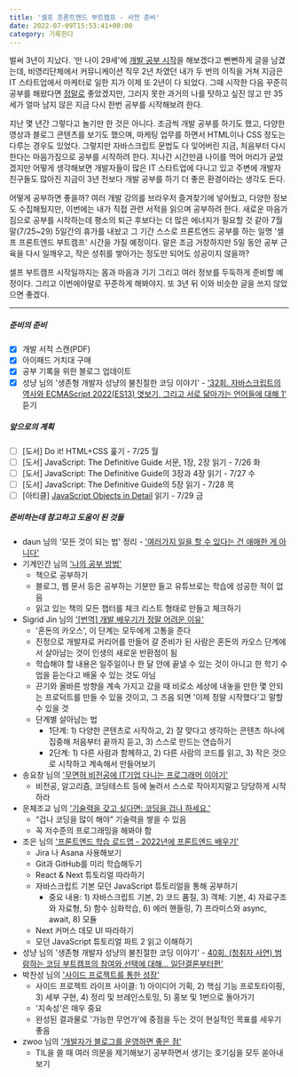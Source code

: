 ```yaml
---
title: '셀프 프론트엔드 부트캠프 - 사전 준비'
date: 2022-07-09T15:53:41+00:00
category: 기록한다
---
```


벌써 3년이 지났다. '만 나이 29세'에 [개발 공부 시작](https://blog.dowha.kim/document/start-of-studying-web-development/)을 해보겠다고 뻔뻔하게 글을 남겼는데, 비영리단체에서 커뮤니케이션 직무 2년 차였던 내가 두 번의 이직을 거쳐 지금은 IT 스타트업에서 마케터로 일한 지가 이제 또 2년이 다 되었다. 그때 시작한 다음 꾸준히 공부를 해왔다면 <u>정말로</u> 좋았겠지만, 그러지 못한 과거의 나를 탓하고 싶진 않고 만 35세가 얼마 남지 않은 지금 다시 한번 공부를 시작해보려 한다. 

지난 몇 년간 그렇다고 놀기만 한 것은 아니다. 조금씩 개발 공부를 하기도 했고, 다양한 영상과 블로그 콘텐츠를 보기도 했으며, 마케팅 업무를 하면서 HTML이나 CSS 정도는 다루는 경우도 있었다. 그렇지만 자바스크립트 문법도 다 잊어버린 지금, 처음부터 다시 한다는 마음가짐으로 공부를 시작하려 한다. 지나간 시간만큼 나이를 먹어 머리가 굳었겠지만 어떻게 생각해보면 개발자들이 많은 IT 스타트업에 다니고 있고 주변에 개발자 친구들도 많아진 지금이 3년 전보다 개발 공부를 하기 더 좋은 환경이라는 생각도 든다.

어떻게 공부하면 좋을까? 여러 개발 강의를 브라우저 즐겨찾기에 넣어뒀고, 다양한 정보도 수집해뒀지만, 이번에는 내가 직접 관련 서적을 읽으며 공부하려 한다. 새로운 마음가짐으로 공부를 시작하는데 평소의 퇴근 후보다는 더 많은 에너지가 필요할 것 같아 7월 말(7/25~29) 5일간의 휴가를 내놨고 그 기간 스스로 프론트엔드 공부를 하는 일명 '셀프 프론트엔드 부트캠프' 시간을 가질 예정이다. 말은 조금 거창하지만 5일 동안 공부 근육을 다시 일깨우고, 작은 성취를 쌓아가는 정도만 되어도 성공이지 않을까? 

셀프 부트캠프 시작일까지는 몸과 마음과 기기 그리고 여러 정보를 두둑하게 준비할 예정이다. 그리고 이번에야말로 꾸준하게 해봐야지. 또 3년 뒤 이와 비슷한 글을 쓰지 않았으면 좋겠다. 

---

##### 준비의 준비

- [x] 개발 서적 스캔(PDF)
- [x] 아이패드 거치대 구매
- [x] 공부 기록을 위한 블로그 업데이트 
- [x] 성냥 님의 '생존형 개발자 성냥의 불친절한 코딩 이야기' - <a href="https://pod.link/1538459608/episode/777f9af6908b4ad5a518deb28ec19340" target="_blank">'32회. 자바스크립트의 역사와 ECMAScript 2022(ES13) 엿보기, 그리고 서로 닮아가는 언어들에 대해 1'</a> 듣기

##### 앞으로의 계획

- [ ] [도서] Do it! HTML+CSS 훑기 - 7/25 월
- [ ] [도서] JavaScript: The Definitive Guide 서문, 1장, 2장 읽기 - 7/26 화
- [ ] [도서] JavaScript: The Definitive Guide의 3장과 4장 읽기 - 7/27 수
- [ ] [도서] JavaScript: The Definitive Guide의 5장 읽기 - 7/28 목
- [ ] [아티클] <a href="http://javascriptissexy.com/javascript-objects-in-detail/" target="_blank">JavaScript Objects in Detail</a> 읽기 - 7/29 금

##### 준비하는데 참고하고 도움이 된 것들

- daun 님의 '모든 것이 되는 법' 정리 - <a href="https://community.applepie.pro/t/topic/21" target="_blank">'여러가지 일을 할 수 있다는 건 애매한 게 아니다'</a>
- 기계인간 님의 <a href="https://johngrib.github.io/wiki/my-study-method/" target="_blank">'나의 공부 방법'</a>
    - 책으로 공부하기
    - 블로그, 웹 문서 등은 공부하는 기분만 들고 유튜브로는 학습에 성공한 적이 없음
    - 읽고 있는 책의 모든 챕터를 체크 리스트 형태로 만들고 체크하기
- Sigrid Jin 님의 <a href="https://brunch.co.kr/@jypthemiracle/14" target="_blank">'[번역] 개발 배우기가 정말 어려운 이유'</a>
    - '혼돈의 카오스', 이 단계는 모두에게 고통을 준다
    - 진정으로 개발자로 커리어를 만들어 갈 준비가 된 사람은 혼돈의 카오스 단계에서 살아남는 것이 인생의 새로운 반환점이 됨
    - 학습해야 할 내용은 일주일이나 한 달 안에 끝낼 수 있는 것이 아니고 한 학기 수업을 듣는다고 배울 수 있는 것도 아님
    - 끈기와 올바른 방향을 계속 가지고 갔을 때 비로소 세상에 내놓을 만한 몇 안되는 프로덕트를 만들 수 있을 것이고, 그 즈음 되면 '이제 정말 시작했다'고 말할 수 있을 것
    - 단계별 살아남는 법
        - 1단계: 1) 다양한 콘텐츠로 시작하고, 2) 잘 맞다고 생각하는 콘텐츠 하나에 집중해 처음부터 끝까지 듣고, 3) 스스로 만드는 연습하기 
        - 2단계: 1) 다른 사람과 함께하고, 2) 다른 사람의 코드를 읽고, 3) 작은 것으로 시작하고 계속해서 만들어보기
- 송요창 님의 <a href="https://medium.com/@totuworld/%EB%AC%B4%EB%A9%B4%ED%97%88-%EB%B9%84%EC%A0%84%EA%B3%B5%EC%97%90-it%EA%B8%B0%EC%97%85-%EB%8B%A4%EB%8B%88%EB%8A%94-%ED%94%84%EB%A1%9C%EA%B7%B8%EB%9E%98%EB%A8%B8-%EC%9D%B4%EC%95%BC%EA%B8%B0-d060931a88b1" target="_blank">'무면허 비전공에 IT기업 다니는 프로그래머 이야기'</a>
    - 비전공, 알고리즘, 코딩테스트 등에 눌려서 스스로 작아지지말고 당당하게 시작하라
- 운체조교 님의 <a href="https://okky.kr/article/1261756" target="_blank"> '기술력을 갖고 싶다면: 코딩을 겁나 하세요.'</a>
    - “겁나 코딩을 많이 해야” 기술력을 쌓을 수 있음
    - 꼭 저수준의 프로그래밍을 해봐야 함
- 조은 님의 <a href="https://euncho.medium.com/%ED%94%84%EB%A1%A0%ED%8A%B8%EC%97%94%EB%93%9C-%ED%95%99%EC%8A%B5-%EB%A1%9C%EB%93%9C%EB%A7%B5-91c3bc11dec0" target="_blank">'프론트엔드 학습 로드맵 - 2022년에 프론트엔드 배우기'</a>
    - Jira 나 Asana 사용해보기
    - Git과 GitHub를 미리 학습해두기
    - React & Next 튜토리얼 따라하기
    - 자바스크립트 기본 모던 JavaScript 튜토리얼을 통해 공부하기
        - 중요 내용: 1) 자바스크립트 기본, 2) 코드 품질, 3) 객체: 기본, 4) 자료구조와 자료형, 5) 함수 심화학습, 6) 에러 핸들링, 7) 프라미스와 async, await, 8) 모듈
    -  Next 커머스 데모 UI 따라하기
    - 모던 JavaScript 튜토리얼 파트 2 읽고 이해하기
- 성냥 님의 '생존형 개발자 성냥의 불친절한 코딩 이야기' - <a href="https://pod.link/1538459608/episode/688c70ddced6d2e8f2dfff4fa687c9c4" target="_blank">
40회. (청취자 사연) 범람하는 코딩 부트캠프의 참여와 선택에 대해… 일단결론부터편'</a>
- 박찬성 님의 <a href="http://ch.yes24.com/Article/View/51139" target="_blank">'사이드 프로젝트를 통한 성장'</a>
    - 사이드 프로젝트 라이프 사이클: 1) 아이디어 기획, 2) 핵심 기능 프로토타이핑, 3) 세부 구현, 4) 정리 및 브레인스토밍, 5) 홍보 및 1번으로 돌아가기
    - '지속성'은 매우 중요
    - 완성된 결과물로 '가능한 무언가'에 중점을 두는 것이 현실적인 목표를 세우기 좋음
- zwoo 님의 <a href="https://yozm.wishket.com/magazine/detail/1535/" target="_blank">'개발자가 블로그를 운영하면 좋은 점'</a>
    - TIL을 쓸 때 여러 의문을 제기해보기
        공부하면서 생기는 호기심을 모두 쏟아내 보기
